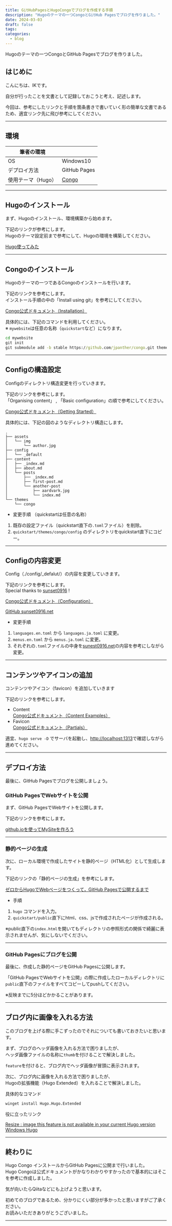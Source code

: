 ```yaml
---
title: GitHubPagesとHugoCongoでブログを作成する手順
description: "Hugoのテーマの一つCongoとGitHub Pagesでブログを作りました。"
date: 2024-03-03
draft: false
tags:
categories:
  - blog
---
```


Hugoのテーマの一つCongoとGitHub Pagesでブログを作りました。

## はじめに

こんにちは、IKです。

自分が行ったことを文書として記録しておこうと考え、記述します。

今回は、参考にしたリンクと手順を箇条書きで書いていく形の簡単な文書であるため、適宜リンク先に飛び参考にしてください。

---

## 環境

| 筆者の環境       |                                                 |
| ----------- | ----------------------------------------------- |
| OS          | Windows10                                       |
| デプロイ方法      | GitHub Pages                                    |
| 使用テーマ（Hugo） | [Congo](https://themes.gohugo.io/themes/congo/) |

---

## Hugoのインストール

まず、Hugoのインストール、環境構築から始めます。

下記のリンクが参考にします。<br>
Hugoのテーマ設定前まで参考にして、Hugoの環境を構築してください。

[Hugo使ってみた](https://zenn.dev/ttr0108/articles/1_hugo_introduction)

---

## Congoのインストール

Hugoのテーマの一つであるCongoのインストールを行います。

下記のリンクを参考にします。<br>
インストール手順の中の「Install using git」を参考にしてください。

[Congo公式ドキュメント（Installation）](https://jpanther.github.io/congo/docs/installation/)


具体的には、下記のコマンドを利用してください。<br>
※ `mywebsite`は任意の名称（`quickstart`など）になります。

``` cmd
cd mywebsite
git init
git submodule add -b stable https://github.com/jpanther/congo.git themes/congo
```

---

## Configの構造設定

Configのディレクトリ構造変更を行っていきます。

下記のリンクを参考にします。<br>
「Organising content」 , 「Basic configuration」の順で参考にしてください。

[Congo公式ドキュメント（Getting Started）](https://jpanther.github.io/congo/docs/getting-started/)

具体的には、下記の図のようなディレクトリ構造にします。

```
.
├── assets
│   └── img
│       └── author.jpg
├── config
│   └── _default
├── content
│   ├── _index.md
│   ├── about.md
│   └── posts
│       ├── _index.md
│       ├── first-post.md
│       └── another-post
│           ├── aardvark.jpg
│           └── index.md
└── themes
    └── congo
```


- 変更手順 （quickstartは任意の名称）

1. 既存の設定ファイル（quickstart直下の`.toml`ファイル）を削除。
2. `quickstart/themes/congo/config` のディレクトリをquickstart直下にコピー。

---

## Configの内容変更

Config（./config/\_defalut/）の内容を変更していきます。

下記のリンクを参考にします。<br>
Special thanks to [sunset0916](https://github.com/sunset0916) !

[Congo公式ドキュメント（Configuration）](https://jpanther.github.io/congo/docs/configuration/)

[GitHub sunset0916.net](https://github.com/sunset0916/sunset0916.net/tree/main/config/_default)


- 変更手順

1. `languages.en.toml` から `languages.ja.toml` に変更。
2. `menus.en.toml` から `menus.ja.toml` に変更。
3. それぞれの`.toml`ファイルの中身を[sunest0916.net](https://github.com/sunset0916/sunset0916.net/tree/main/config/_default)の内容を参考にしながら変更。

---

## コンテンツやアイコンの追加

コンテンツやアイコン（favicon）を追加していきます

下記のリンクを参考にします。

- Content<br>
	[Congo公式ドキュメント（Content Examples）](https://jpanther.github.io/congo/docs/content-examples/)
- Favicon<br>
	[Congo公式ドキュメント（Partials）](https://jpanther.github.io/congo/docs/partials/)


適宜、`hugo serve -D` でサーバを起動し、[http://localhost:1313](http://localhost:1313/)で確認しながら進めてください。


---

## デプロイ方法

最後に、GitHub Pagesでブログを公開しましょう。

### GitHub PagesでWebサイトを公開

まず、GitHub PagesでWebサイトを公開します。

下記のリンクを参考にします。

[github.ioを使ってMySiteを作ろう](https://qiita.com/MokeeeMokeee/items/4b33691b829aaf119bbf)

---

### 静的ページの生成

次に、ローカル環境で作成したサイトを静的ページ（HTML化）として生成します。

下記のリンクの「静的ページの生成」を参考にします。

[ゼロからHugoでWebページをつくって，GitHub Pagesで公開するまで](https://qiita.com/2Gken1029/items/c7eadefc45590cc55a5e)

- 手順

1. `hugo` コマンドを入力。
2. `quickstart/public`直下にhtml、css、jsで作成されたページが作成される。

※public直下の`index.html`を開いてもディレクトリの参照形式の関係で綺麗に表示されませんが、気にしないでください。

---

### GitHub Pagesにブログを公開

最後に、作成した静的ページをGitHub Pagesに公開します。

「GitHub PagesでWebサイトを公開」の際に作成したローカルディレクトリに`public`直下のファイルをすべてコピーしてpushしてください。

※反映までに5分ほどかかることがあります。

---

## ブログ内に画像を入れる方法

このブログを上げる際に手こずったのでそれについても書いておきたいと思います。

まず、ブログのヘッダ画像を入れる方法で困りましたが、<br>
ヘッダ画像ファイルの名称に`thumb`を付けることで解決しました。

`feature`を付けると、ブログ内でヘッダ画像が冒頭に表示されます。

次に、ブログ内に画像を入れる方法で困りましたが、<br>
Hugoの拡張機能（Hugo Extended）を入れることで解決しました。

具体的なコマンド
```cmd
winget install Hugo.Hugo.Extended
```

役に立ったリンク<br>

[Resize : image this feature is not available in your current Hugo version](https://discourse.gohugo.io/t/resize-image-this-feature-is-not-available-in-your-current-hugo-version/34682)<br>
[Windows Hugo](https://gohugo.io/installation/windows/)

---

## 終わりに

Hugo Congo インストールからGitHub Pagesに公開まで行いました。<br>
Hugo Congoは公式ドキュメントがかなりわかりやすかったので基本的にはそこを参考に作成しました。

気が向いたらQiitaなどにも上げようと思います。

初めてのブログであるため、分かりにくい部分が多かったと思いますがご了承ください。<br>
お読みいただきありがとうございました。

---
